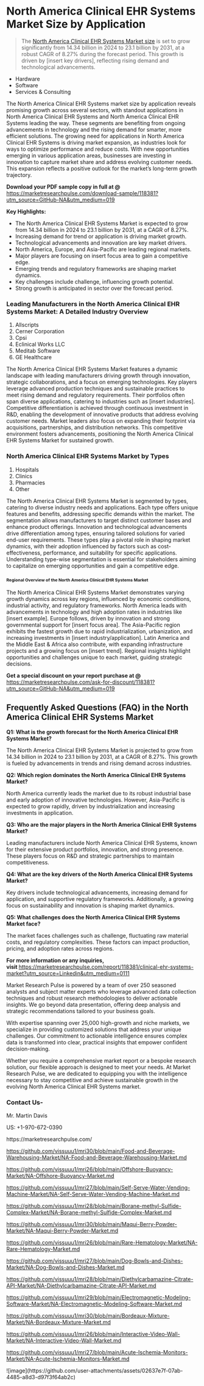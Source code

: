 <h1>North America Clinical EHR Systems Market&nbsp;Size by Application</h1><blockquote><p>The <a href="https://marketresearchpulse.com/download-sample/118381?utm_source=GitHub-NA&amp;utm_medium=019">North America Clinical EHR Systems Market size</a> is set to grow significantly from 14.34 billion in 2024 to 23.1 billion by 2031, at a robust CAGR of 8.27% during the forecast period. This growth is driven by [insert key drivers], reflecting rising demand and technological advancements.</p></blockquote><ul><li>Hardware<li> Software<li> Services & Consulting</li></ul><p>The North America Clinical EHR Systems market size by application reveals promising growth across several sectors, with standout applications in North America Clinical EHR Systems and North America Clinical EHR Systems leading the way. These segments are benefiting from ongoing advancements in technology and the rising demand for smarter, more efficient solutions. The growing need for applications in North America Clinical EHR Systems is driving market expansion, as industries look for ways to optimize performance and reduce costs. With new opportunities emerging in various application areas, businesses are investing in innovation to capture market share and address evolving customer needs. This expansion reflects a positive outlook for the market’s long-term growth trajectory.</p><p><strong>Download your PDF sample copy in full at @ </strong><a href="https://marketresearchpulse.com/download-sample/118381?utm_source=GitHub-NA&amp;utm_medium=019">https://marketresearchpulse.com/download-sample/118381?utm_source=GitHub-NA&amp;utm_medium=019</a></p><p><strong>Key Highlights: </strong></p><ul><li>The North America Clinical EHR Systems Market is expected to grow from 14.34 billion in 2024 to 23.1 billion by 2031, at a CAGR of 8.27%.</li><li>Increasing demand for trend or application is driving market growth.</li><li>Technological advancements and innovation are key market drivers.</li><li>North America, Europe, and Asia-Pacific are leading regional markets.</li><li>Major players are focusing on insert focus area to gain a competitive edge.</li><li>Emerging trends and regulatory frameworks are shaping market dynamics.</li><li>Key challenges include challenge, influencing growth potential.</li><li>Strong growth is anticipated in sector over the forecast period.</li></ul><h3>Leading Manufacturers in the North America Clinical EHR Systems Market: A Detailed Industry Overview</h3><ol><li>Allscripts</li><li>Cerner Corporation</li><li>Cpsi</li><li>Eclinical Works LLC</li><li>Meditab Software</li><li>GE Healthcare</li></ol><div class="flex max-w-full flex-col flex-grow"><div class="min-h-8 text-message flex w-full flex-col items-end gap-2 whitespace-normal break-words [.text-message+&amp;]:mt-5" dir="auto" data-message-author-role="assistant" data-message-id="fd8432e4-4910-450d-b182-61b7bfb0a01f" data-message-model-slug="gpt-4o"><div class="flex w-full flex-col gap-1 empty:hidden first:pt-[3px]"><div class="markdown prose w-full break-words dark:prose-invert light"><p>The North America Clinical EHR Systems Market features a dynamic landscape with leading manufacturers driving growth through innovation, strategic collaborations, and a focus on emerging technologies. Key players leverage advanced production techniques and sustainable practices to meet rising demand and regulatory requirements. Their portfolios often span diverse applications, catering to industries such as [insert industries]. Competitive differentiation is achieved through continuous investment in R&amp;D, enabling the development of innovative products that address evolving customer needs. Market leaders also focus on expanding their footprint via acquisitions, partnerships, and distribution networks. This competitive environment fosters advancements, positioning the North America Clinical EHR Systems Market for sustained growth.</p></div></div></div></div><h3>North America Clinical EHR Systems Market by Types</h3><ol><li>Hospitals<li> Clinics<li> Pharmacies<li> Other</li></ol><div class="flex max-w-full flex-col flex-grow"><div class="min-h-8 text-message flex w-full flex-col items-end gap-2 whitespace-normal break-words [.text-message+&amp;]:mt-5" dir="auto" data-message-author-role="assistant" data-message-id="084470be-0bb7-4664-bddf-5156b4f41249" data-message-model-slug="gpt-4o-mini"><div class="flex w-full flex-col gap-1 empty:hidden first:pt-[3px]"><div class="markdown prose w-full break-words dark:prose-invert light"><p>The North America Clinical EHR Systems Market is segmented by types, catering to diverse industry needs and applications. Each type offers unique features and benefits, addressing specific demands within the market. The segmentation allows manufacturers to target distinct customer bases and enhance product offerings. Innovation and technological advancements drive differentiation among types, ensuring tailored solutions for varied end-user requirements. These types play a pivotal role in shaping market dynamics, with their adoption influenced by factors such as cost-effectiveness, performance, and suitability for specific applications. Understanding type-wise segmentation is essential for stakeholders aiming to capitalize on emerging opportunities and gain a competitive edge.</p></div></div></div></div><h3><span style="font-size: 11px;">Regional Overview of the North America Clinical EHR Systems Market</span></h3><div class="flex max-w-full flex-col flex-grow"><div class="min-h-8 text-message flex w-full flex-col items-end gap-2 whitespace-normal break-words [.text-message+&amp;]:mt-5" dir="auto" data-message-author-role="assistant" data-message-id="e9038762-ce64-4e30-91c9-9bd413514231" data-message-model-slug="gpt-4o-mini"><div class="flex w-full flex-col gap-1 empty:hidden first:pt-[3px]"><div class="markdown prose w-full break-words dark:prose-invert light"><p>The North America Clinical EHR Systems Market demonstrates varying growth dynamics across key regions, influenced by economic conditions, industrial activity, and regulatory frameworks. North America leads with advancements in technology and high adoption rates in industries like [insert example]. Europe follows, driven by innovation and strong governmental support for [insert focus area]. The Asia-Pacific region exhibits the fastest growth due to rapid industrialization, urbanization, and increasing investments in [insert industry/application]. Latin America and the Middle East &amp; Africa also contribute, with expanding infrastructure projects and a growing focus on [insert trend]. Regional insights highlight opportunities and challenges unique to each market, guiding strategic decisions.</p></div></div></div></div><p><strong>Get a special discount on your report purchase at @ </strong><a href="https://marketresearchpulse.com/ask-for-discount/118381?utm_source=GitHub-NA&amp;utm_medium=019">https://marketresearchpulse.com/ask-for-discount/118381?utm_source=GitHub-NA&amp;utm_medium=019</a></p><h2>Frequently Asked Questions (FAQ) in the North America Clinical EHR Systems Market</h2><p><strong>Q1: What is the growth forecast for the North America Clinical EHR Systems Market?</strong></p><p>The North America Clinical EHR Systems Market is projected to grow from 14.34 billion in 2024 to 23.1 billion by 2031, at a CAGR of 8.27%. This growth is fueled by advancements in trends and rising demand across industries.</p><p><strong>Q2: Which region dominates the North America Clinical EHR Systems Market?</strong></p><p>North America currently leads the market due to its robust industrial base and early adoption of innovative technologies. However, Asia-Pacific is expected to grow rapidly, driven by industrialization and increasing investments in application.</p><p><strong>Q3: Who are the major players in the North America Clinical EHR Systems Market?</strong></p><p>Leading manufacturers include North America Clinical EHR Systems, known for their extensive product portfolios, innovation, and strong presence. These players focus on R&amp;D and strategic partnerships to maintain competitiveness.</p><p><strong>Q4: What are the key drivers of the North America Clinical EHR Systems Market?</strong></p><p>Key drivers include technological advancements, increasing demand for application, and supportive regulatory frameworks. Additionally, a growing focus on sustainability and innovation is shaping market dynamics.</p><p><strong>Q5: What challenges does the North America Clinical EHR Systems Market face?</strong></p><p>The market faces challenges such as challenge, fluctuating raw material costs, and regulatory complexities. These factors can impact production, pricing, and adoption rates across regions.</p><p><strong>For more information or any inquiries, visit&nbsp;</strong><a href="https://marketresearchpulse.com/report/118381/clinical-ehr-systems-market?utm_source=Linkedin&utm_medium=0111">https://marketresearchpulse.com/report/118381/clinical-ehr-systems-market?utm_source=Linkedin&utm_medium=0111</a></p><p>Market Research Pulse is powered by a team of over 250 seasoned analysts and subject matter experts who leverage advanced data collection techniques and robust research methodologies to deliver actionable insights. We go beyond data presentation, offering deep analysis and strategic recommendations tailored to your business goals.</p><p>With expertise spanning over 25,000 high-growth and niche markets, we specialize in providing customized solutions that address your unique challenges. Our commitment to actionable intelligence ensures complex data is transformed into clear, practical insights that empower confident decision-making.</p><p>Whether you require a comprehensive market report or a bespoke research solution, our flexible approach is designed to meet your needs. At Market Research Pulse, we are dedicated to equipping you with the intelligence necessary to stay competitive and achieve sustainable growth in the evolving North America Clinical EHR Systems market.</p><h3><strong>Contact Us-</strong></h3><p>Mr. Martin Davis</p><p>US: +1-970-672-0390</p><p>https://marketresearchpulse.com/</p><p><a href="https://github.com/vissuuu1/mri30/blob/main/Food-and-Beverage-Warehousing-Market/NA-Food-and-Beverage-Warehousing-Market.md">https://github.com/vissuuu1/mri30/blob/main/Food-and-Beverage-Warehousing-Market/NA-Food-and-Beverage-Warehousing-Market.md</a></p><p><a href="https://github.com/vissuuu1/mri26/blob/main/Offshore-Buoyancy-Market/NA-Offshore-Buoyancy-Market.md">https://github.com/vissuuu1/mri26/blob/main/Offshore-Buoyancy-Market/NA-Offshore-Buoyancy-Market.md</a></p><p><a href="https://github.com/vissuuu1/mri27/blob/main/Self-Serve-Water-Vending-Machine-Market/NA-Self-Serve-Water-Vending-Machine-Market.md">https://github.com/vissuuu1/mri27/blob/main/Self-Serve-Water-Vending-Machine-Market/NA-Self-Serve-Water-Vending-Machine-Market.md</a></p><p><a href="https://github.com/vissuuu1/mri28/blob/main/Borane-methyl-Sulfide-Complex-Market/NA-Borane-methyl-Sulfide-Complex-Market.md">https://github.com/vissuuu1/mri28/blob/main/Borane-methyl-Sulfide-Complex-Market/NA-Borane-methyl-Sulfide-Complex-Market.md</a></p><p><a href="https://github.com/vissuuu1/mri30/blob/main/Maqui-Berry-Powder-Market/NA-Maqui-Berry-Powder-Market.md">https://github.com/vissuuu1/mri30/blob/main/Maqui-Berry-Powder-Market/NA-Maqui-Berry-Powder-Market.md</a></p><p><a href="https://github.com/vissuuu1/mri26/blob/main/Rare-Hematology-Market/NA-Rare-Hematology-Market.md">https://github.com/vissuuu1/mri26/blob/main/Rare-Hematology-Market/NA-Rare-Hematology-Market.md</a></p><p><a href="https://github.com/vissuuu1/mri27/blob/main/Dog-Bowls-and-Dishes-Market/NA-Dog-Bowls-and-Dishes-Market.md">https://github.com/vissuuu1/mri27/blob/main/Dog-Bowls-and-Dishes-Market/NA-Dog-Bowls-and-Dishes-Market.md</a></p><p><a href="https://github.com/vissuuu1/mri28/blob/main/Diethylcarbamazine-Citrate-API-Market/NA-Diethylcarbamazine-Citrate-API-Market.md">https://github.com/vissuuu1/mri28/blob/main/Diethylcarbamazine-Citrate-API-Market/NA-Diethylcarbamazine-Citrate-API-Market.md</a></p><p><a href="https://github.com/vissuuu1/mri29/blob/main/Electromagnetic-Modeling-Software-Market/NA-Electromagnetic-Modeling-Software-Market.md">https://github.com/vissuuu1/mri29/blob/main/Electromagnetic-Modeling-Software-Market/NA-Electromagnetic-Modeling-Software-Market.md</a></p><p><a href="https://github.com/vissuuu1/mri30/blob/main/Bordeaux-Mixture-Market/NA-Bordeaux-Mixture-Market.md">https://github.com/vissuuu1/mri30/blob/main/Bordeaux-Mixture-Market/NA-Bordeaux-Mixture-Market.md</a></p><p><a href="https://github.com/vissuuu1/mri26/blob/main/Interactive-Video-Wall-Market/NA-Interactive-Video-Wall-Market.md">https://github.com/vissuuu1/mri26/blob/main/Interactive-Video-Wall-Market/NA-Interactive-Video-Wall-Market.md</a></p><p><a href="https://github.com/vissuuu1/mri27/blob/main/Acute-Ischemia-Monitors-Market/NA-Acute-Ischemia-Monitors-Market.md">https://github.com/vissuuu1/mri27/blob/main/Acute-Ischemia-Monitors-Market/NA-Acute-Ischemia-Monitors-Market.md</a></p>
![image](https://github.com/user-attachments/assets/02637e7f-07ab-4485-a8d3-d97f3f64ab2c)
